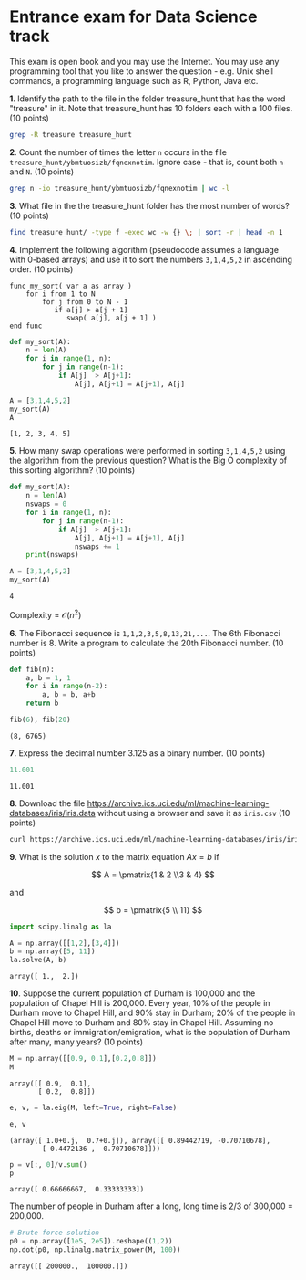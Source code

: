 
# Entrance exam for Data Science track

This exam is open book and you may use the Internet. You may use any programming tool that you like to answer the question - e.g. Unix shell commands, a programming language such as R, Python, Java etc.  

**1**. Identify the path to the file in the folder treasure_hunt that has the word "treasure" in it. Note that treasure_hunt has 10 folders each with a 100 files. (10 points)

```bash
grep -R treasure treasure_hunt
```

**2**. Count the number of times the letter `n` occurs in the file `treasure_hunt/ybmtuosizb/fqnexnotim`. Ignore case - that is, count both `n` and `N`. (10 points)

```bash
grep n -io treasure_hunt/ybmtuosizb/fqnexnotim | wc -l
```

**3**. What file in the the treasure_hunt folder has the most number of words? (10 points)

```bash
find treasure_hunt/ -type f -exec wc -w {} \; | sort -r | head -n 1
```

**4**. Implement the following algorithm (pseudocode assumes a language with 0-based arrays) and use it to sort the numbers `3,1,4,5,2` in ascending order. (10 points)

```
func my_sort( var a as array )
    for i from 1 to N
        for j from 0 to N - 1
           if a[j] > a[j + 1]
              swap( a[j], a[j + 1] )
end func
```


```python
def my_sort(A):
    n = len(A)
    for i in range(1, n):
        for j in range(n-1):
            if A[j]  > A[j+1]:
                A[j], A[j+1] = A[j+1], A[j]
```


```python
A = [3,1,4,5,2]
my_sort(A)
A
```




    [1, 2, 3, 4, 5]



**5**. How many swap operations were performed in sorting `3,1,4,5,2` using the algorithm from the previous question? What is the Big O complexity of this sorting algorithm? (10 points)


```python
def my_sort(A):
    n = len(A)
    nswaps = 0
    for i in range(1, n):
        for j in range(n-1):
            if A[j]  > A[j+1]:
                A[j], A[j+1] = A[j+1], A[j]
                nswaps += 1
    print(nswaps)
```


```python
A = [3,1,4,5,2]
my_sort(A)
```

    4


Complexity = $\mathcal{O}(n^2)$

**6**. The Fibonacci sequence is `1,1,2,3,5,8,13,21,...`. The 6th Fibonacci number is 8. Write a program to calculate the 20th Fibonacci number. (10 points)


```python
def fib(n):
    a, b = 1, 1
    for i in range(n-2):
        a, b = b, a+b
    return b
```


```python
fib(6), fib(20)
```




    (8, 6765)



**7**. Express the decimal number 3.125 as a binary number. (10 points)


```python
11.001
```




    11.001



**8**. Download the file https://archive.ics.uci.edu/ml/machine-learning-databases/iris/iris.data without using a browser and save it as `iris.csv` (10 points)

```bash
curl https://archive.ics.uci.edu/ml/machine-learning-databases/iris/iris.data -o iris.csv
```

**9**. What is the solution $x$ to the matrix equation $Ax = b$ if

$$
A = \pmatrix{1 & 2 \\3 & 4}
$$

and

$$
b = \pmatrix{5 \\ 11}
$$


```python
import scipy.linalg as la

A = np.array([[1,2],[3,4]])
b = np.array([5, 11])
la.solve(A, b)
```




    array([ 1.,  2.])



**10**. Suppose the current population of Durham is 100,000 and the population of Chapel Hill is 200,000. Every year, 10% of the people in Durham move to Chapel Hill, and 90% stay in Durham; 20% of the people in Chapel Hill move to Durham and 80% stay in Chapel Hill. Assuming no births, deaths or immigration/emigration, what is the population of Durham after many, many years? (10 points)


```python
M = np.array([[0.9, 0.1],[0.2,0.8]])
M
```




    array([[ 0.9,  0.1],
           [ 0.2,  0.8]])




```python
e, v, = la.eig(M, left=True, right=False)
```


```python
e, v
```




    (array([ 1.0+0.j,  0.7+0.j]), array([[ 0.89442719, -0.70710678],
            [ 0.4472136 ,  0.70710678]]))




```python
p = v[:, 0]/v.sum()
p
```




    array([ 0.66666667,  0.33333333])



The number of people in Durham after a long, long time is 2/3 of 300,000 = 200,000.


```python
# Brute force solution
p0 = np.array([1e5, 2e5]).reshape((1,2))
np.dot(p0, np.linalg.matrix_power(M, 100))
```




    array([[ 200000.,  100000.]])


